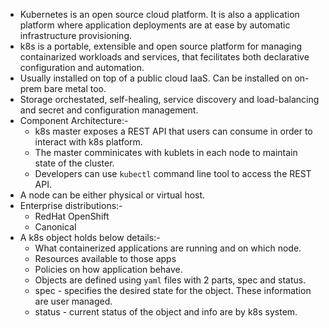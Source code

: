 *   Kubernetes is an open source cloud platform. It is also a application platform where application deployments are at ease by automatic infrastructure provisioning.
*   k8s is a portable, extensible and open source platform for managing containarized workloads and services, that fecilitates both declarative configuration and automation.
*   Usually installed on top of a public cloud IaaS. Can be installed on on-prem bare metal too.
*   Storage orchestated, self-healing, service discovery and load-balancing and secret and configuration management.
*   Component Architecture:-
    *   k8s master exposes a REST API that users can consume in order to interact with k8s platform.
    *   The master comminicates with kublets in each node to maintain state of the cluster.
    *   Developers can use `kubectl` command line tool to access the REST API.
*   A node can be either physical or virtual host.
*   Enterprise distributions:-
    *   RedHat OpenShift
    *   Canonical
*   A k8s object holds below details:-
    *   What containerized applications are running and on which node.
    *   Resources available to those apps
    *   Policies on how application behave.
    *   Objects are defined using `yaml` files with 2 parts, spec and status.
    *   spec - specifies the desired state for the object. These information are user managed.
    *   status - current status of the object and info are by k8s system.